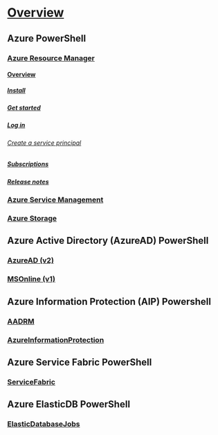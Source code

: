 # [Overview](index)

## Azure PowerShell
### [Azure Resource Manager](/azps-concepts/azurepowershell/resourcemanager/)
#### [Overview](/azps-concepts/azurepowershell/resourcemanager/overview)
##### [Install](/azps-concepts/azurepowershell/resourcemanager/install-azureps)
##### [Get started](/azps-concepts/azurepowershell/resourcemanager/get-started-azureps)
##### [Log in](/azps-concepts/resourcemanager/authenticate-azureps)
###### [Create a service principal](/azps-concepts/azurepowershell/resourcemanager/create-azure-service-principal-azureps)
##### [Subscriptions](/azps-concepts/azurepowershell/resourcemanager/manage-subscriptions-azureps)
##### [Release notes](/azps-concepts/azurepowershell/resourcemanager/release-notes-azureps)

### [Azure Service Management](/azps-concepts/azurepowershell/servicemanagement/)

### [Azure Storage](/azps-concepts/storage/)

## Azure Active Directory (AzureAD) PowerShell
### [AzureAD (v2)](/azps-concepts/azuread/)
### [MSOnline (v1)](/azps-concepts/msonline/)

## Azure Information Protection (AIP) Powershell
### [AADRM](/azps-concepts/aadrm/)
### [AzureInformationProtection](/azps-concepts/azureinformationprotection/)

## Azure Service Fabric PowerShell
### [ServiceFabric](/azps-concepts/servicefabric/)

## Azure ElasticDB PowerShell
### [ElasticDatabaseJobs](/azps-concepts/elasticdatabasejobs/)

